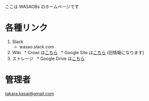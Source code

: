 ここは WASAOBs のホームページです

# 各種リンク

1. Slack
   * wasao.slack.com
1. Wiki
   * Crowi は[こちら](http://183.181.56.33:3000)
   * Google Site は[こちら](https://sites.google.com/site/wasaokudeboys/) (旧情報になります)
1. ストレージ
   * Google Drive は[こちら](https://drive.google.com/open?id=0B-XNU4W8pi4AMkNRTkx2amlmY2M)

# 管理者

takara.kasai@gmail.com
